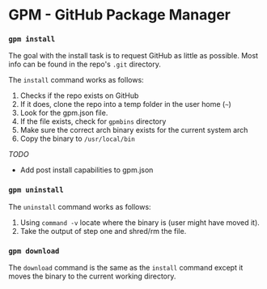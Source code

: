 # GPM - GitHub Package Manager

### `gpm install`
The goal with the install task is to request GitHub as little as possible. Most
 info can be found in the repo's `.git` directory.

The `install` command works as follows:

1. Checks if the repo exists on GitHub
2. If it does, clone the repo into a temp folder in the user home (`~`)
3. Look for the gpm.json file.
4. If the file exists, check for `gpmbins` directory
5. Make sure the correct arch binary exists for the current system arch
6. Copy the binary to `/usr/local/bin`

*TODO*
* Add post install capabilities to gpm.json

### `gpm uninstall`

The `uninstall` command works as follows:

1. Using `command -v` locate where the binary is (user might have moved it).
2. Take the output of step one and shred/rm the file.

### `gpm download`

The `download` command is the same as the `install` command except it moves the
 binary to the current working directory.
